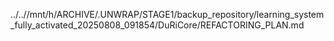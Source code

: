 ../..//mnt/h/ARCHIVE/.UNWRAP/STAGE1/backup_repository/learning_system_fully_activated_20250808_091854/DuRiCore/REFACTORING_PLAN.md